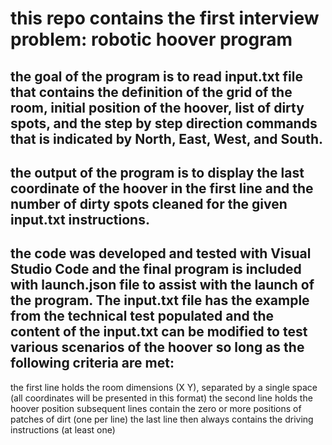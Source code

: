 # this repo contains the first interview problem: robotic hoover program
## the goal of the program is to read input.txt file that contains the definition of the grid of the room, initial position of the hoover, list of dirty spots, and the step by step direction commands that is indicated by North, East, West, and South.
## the output of the program is to display the last coordinate of the hoover in the first line and the number of dirty spots cleaned for the given input.txt instructions.
## the code was developed and tested with Visual Studio Code and the final program is included with launch.json file to assist with the launch of the program. The input.txt file has the example from the technical test populated and the content of the input.txt can be modified to test various scenarios of the hoover so long as the following criteria are met:
the first line holds the room dimensions (X Y), separated by a single space (all coordinates will be presented in this format)
the second line holds the hoover position
subsequent lines contain the zero or more positions of patches of dirt (one per line)
the last line then always contains the driving instructions (at least one)
